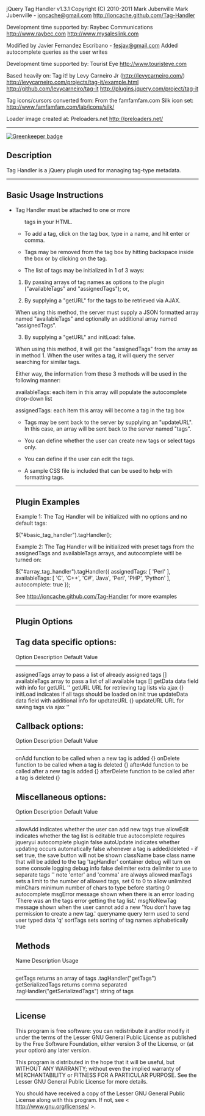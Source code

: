 jQuery Tag Handler v1.3.1
Copyright (C) 2010-2011 Mark Jubenville
Mark Jubenville - ioncache@gmail.com
http://ioncache.github.com/Tag-Handler
    
Development time supported by:
Raybec Communications
http://www.raybec.com
http://www.mysaleslink.com
    
Modified by Javier Fernandez Escribano - fesjav@gmail.com
Added autocomplete queries as the user writes
    
Development time supported by:
Tourist Eye
http://www.touristeye.com
    
Based heavily on:
Tag it! by Levy Carneiro Jr (http://levycarneiro.com/)
http://levycarneiro.com/projects/tag-it/example.html
http://github.com/levycarneiro/tag-it
http://plugins.jquery.com/project/tag-it
    
Tag icons/cursors converted from:
From the famfamfam.com Silk icon set:
http://www.famfamfam.com/lab/icons/silk/
    
Loader image created at:
Preloaders.net
http://preloaders.net/
    
------------------------------------------------------------------------------

[![Greenkeeper badge](https://badges.greenkeeper.io/ioncache/Tag-Handler.svg)](https://greenkeeper.io/)

Description 
------------------------------------------------------------------------------
    
Tag Handler is a jQuery plugin used for managing tag-type metadata. 
    
------------------------------------------------------------------------------
Basic Usage Instructions
------------------------------------------------------------------------------
    
* Tag Handler must be attached to one or more <ul> tags in your HTML.
    
* To add a tag, click on the tag box, type in a name, and hit enter or comma.
    
* Tags may be removed from the tag box by hitting backspace inside the box or
by clicking on the tag.
    
* The list of tags may be initialized in 1 of 3 ways:
    
1. By passing arrays of tag names as options to the plugin
("availableTags" and "assignedTags"); or,
    
2. By supplying a "getURL" for the tags to be retrieved via AJAX.
    
When using this method, the server must supply a JSON formatted array
named "availableTags" and optionally an additional array named
"assignedTags".

3. By supplying a "getURL" and initLoad: false.
    
When using this method, it will get the "assignedTags" from the array as in 
method 1. When the user writes a tag, it will query the server searching for
similar tags.        

Either way, the information from these 3 methods will be used in the
following manner:
    
availableTags: each item in this array will populate the autocomplete
drop-down list
    
assignedTags: each item this array will become a tag in the tag box
    
* Tags may be sent back to the server by supplying an "updateURL". In this case,
an array will be sent back to the server named "tags".
    
* You can define whether the user can create new tags or select tags only.
    
* You can define if the user can edit the tags.
    
* A sample CSS file is included that can be used to help with formatting tags.
    
------------------------------------------------------------------------------
Plugin Examples
------------------------------------------------------------------------------
    
Example 1: The Tag Handler will be initialized with no options and no default
tags:
    
$("#basic_tag_handler").tagHandler();
    
Example 2: The Tag Handler will be initialized with preset tags from the
assignedTags and availableTags arrays, and autocomplete witll be
turned on:
    
$("#array_tag_handler").tagHandler({
assignedTags: [ 'Perl' ],
availableTags: [ 'C', 'C++', 'C#', 'Java', 'Perl', 'PHP', 'Python' ],
autocomplete: true
});
    
See http://ioncache.github.com/Tag-Handler for more examples
    
------------------------------------------------------------------------------
Plugin Options
------------------------------------------------------------------------------
    
Tag data specific options:
--------------------------
    
Option          Description                                     Default Value
--------------  ----------------------------------------------  --------------
assignedTags    array to pass a list of already assigned tags   []
availableTags   array to pass a list of all available tags      []
getData         data field with info for getURL                 ''
getURL          URL for retrieving tag lists via ajax           {}
initLoad        indicates if all tags should be loaded on init  true
updateData      data field with additional info for updtateURL  {}
updateURL       URL for saving tags via ajax                    ''

Callback options:
-----------------
Option          Description                                     Default Value
--------------  ----------------------------------------------  --------------
onAdd           function to be called when a new tag is added   {}
onDelete        function to be called when a tag is deleted     {}
afterAdd        function to be called after a new tag is added  {}
afterDelete     function to be called after a tag is deleted    {}
    
Miscellaneous options:
----------------------
    
Option          Description                                     Default Value
--------------  ----------------------------------------------  --------------
allowAdd        indicates whether the user can add new tags     true
allowEdit       indicates whether the tag list is editable      true
autocomplete    requires jqueryui autocomplete plugin           false
autoUpdate      indicates whether updating occurs automatically false
whenever a tag is added/deleted - if set true,
the save button will not be shown
className       base class name that will be added to the tag   'tagHandler'
container 
debug           will turn on some console logging debug info    false
delimiter       extra delimiter to use to separate tags         ''
note 'enter' and 'comma' are always allowed 
maxTags         sets a limit to the number of allowed tags, set 0
to 0 to allow unlimited
minChars        minimum number of chars to type before starting 0
autocomplete
msgError        message shown when there is an error loading    'There was an
the tags                                        error getting
the tag list.'
msgNoNewTag     message shown when the user cannot add a new    'You don't have
tag                                             permission to
create a new
tag.'
queryname       query term used to send user typed data         'q'
sortTags        sets sorting of tag names alphabetically        true

Methods
----------------------
    
Name               Description               Usage
-----------------  -----------------------  --------------------------------
getTags            returns an array of tags .tagHandler("getTags")
getSerializedTags  returns comma separated  .tagHandler("getSerializedTags")
string of tags
    
------------------------------------------------------------------------------
License
------------------------------------------------------------------------------
    
This program is free software: you can redistribute it and/or modify
it under the terms of the Lesser GNU General Public License as published by
the Free Software Foundation, either version 3 of the License, or
(at your option) any later version.
    
This program is distributed in the hope that it will be useful,
but WITHOUT ANY WARRANTY; without even the implied warranty of
MERCHANTABILITY or FITNESS FOR A PARTICULAR PURPOSE.  See the
Lesser GNU General Public License for more details.
    
You should have received a copy of the Lesser GNU General Public License
along with this program.  If not, see < http://www.gnu.org/licenses/ >.
